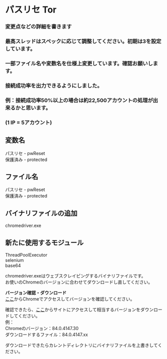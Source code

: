 # パスリセ Tor 

### 変更点などの詳細を書きます
### 最高スレッドはスペックに応じて調整してください。初期は3を設定しています。  
### 一部ファイル名や変数名を仕様上変更しています。確認お願いします。  
### 接続成功率を出力できるようにしました。
### 例：接続成功率50%以上の場合は約22,500アカウントの処理が出来るかと思います。
### (1 IP = 5アカウント)  

## 変数名   
パスリセ - pwReset  
保護済み - protected  
## ファイル名  
パスリセ - pwReset  
保護済み - protected  
## バイナリファイルの追加
chromedriver.exe

## 新たに使用するモジュール
ThreadPoolExecutor  
selenium  
base64  


chromedriver.exeはウェブスクレイピングするバイナリファイルです。  
お使いのChromeのバージョンに合わせてダウンロードし直してください。  

**バージョン確認・ダウンロード**  
[ここ](chrome://settings/help)からChromeでアクセスしてバージョンを確認してください。  


確認できたら、[ここ](https://chromedriver.chromium.org/downloads)からサイトにアクセスして相当するバージョンをダウンロードしてください。  
例：  
Chromeのバージョン：84.0.4147.30  
ダウンロードするファイル：84.0.4147.xx  

ダウンロードできたらカレントディレクトリにバイナリファイルを上書きしてください。  
